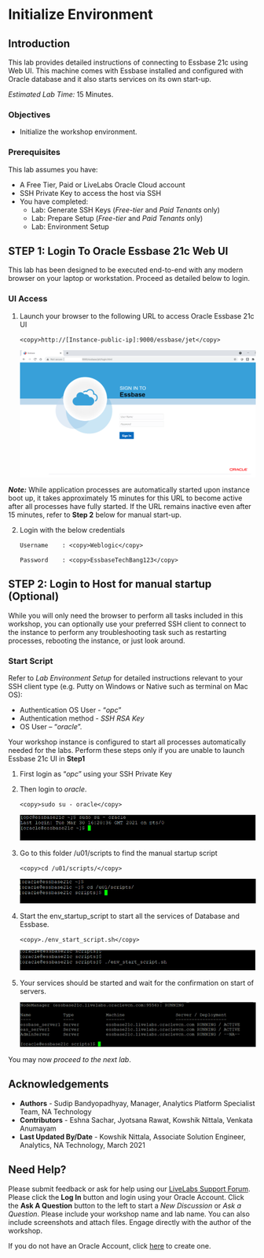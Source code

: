 # Initialize Environment

## Introduction

This lab provides detailed instructions of connecting to Essbase 21c using Web UI. This machine comes with Essbase installed and configured with Oracle database and it also starts services on its own start-up.

*Estimated Lab Time:* 15 Minutes.

### Objectives
- Initialize the workshop environment.

### Prerequisites
This lab assumes you have:
- A Free Tier, Paid or LiveLabs Oracle Cloud account
- SSH Private Key to access the host via SSH
- You have completed:
    - Lab: Generate SSH Keys (*Free-tier* and *Paid Tenants* only)
    - Lab: Prepare Setup (*Free-tier* and *Paid Tenants* only)
    - Lab: Environment Setup

## **STEP 1**: Login To Oracle Essbase 21c Web UI
This lab has been designed to be executed end-to-end with any modern browser on your laptop or workstation. Proceed as detailed below to login.
### UI Access
1. Launch your browser to the following URL to access Oracle Essbase 21c UI  

    ```
    <copy>http://[Instance-public-ip]:9000/essbase/jet</copy>
    ```
    
    ![](./images/ess-environment1.png " ")

***Note:*** While application processes are automatically started upon instance boot up, it takes approximately 15 minutes for this URL to become active after all processes have fully started. If the URL remains inactive even after 15 minutes, refer to **Step 2** below for manual start-up.

2. Login with the below credentials
    ```
    Username	: <copy>Weblogic</copy>
    ```

    ```
    Password	: <copy>EssbaseTechBang123</copy>
    ````

## **STEP 2**: Login to Host for manual startup (Optional)
While you will only need the browser to perform all tasks included in this workshop, you can optionally use your preferred SSH client to connect to the instance to perform any troubleshooting task such as restarting processes, rebooting the instance, or just look around.

### Start Script
Refer to *Lab Environment Setup* for detailed instructions relevant to your SSH client type (e.g. Putty on Windows or Native such as terminal on Mac OS):
 - Authentication OS User - “*opc*”
 - Authentication method - *SSH RSA Key*
 - OS User – “*oracle*”.

​Your workshop instance is configured to start all processes automatically needed for the labs. Perform these steps only if you are unable to launch Essbase 21c UI in **Step1**

1. First login as “*opc*” using your SSH Private Key
​
2. Then login to *oracle*.


    ```
    <copy>sudo su - oracle</copy>
    ```


    ![](./images/ess-environment2.png " ")
3.  Go to this folder /u01/scripts to find the manual startup script

    ```
    <copy>cd /u01/scripts/</copy>
    ```
    ![](./images/ess-environment3.png " ")
4.  Start the env_startup_script to start all the services of Database and Essbase.

    ```
    <copy>./env_start_script.sh</copy>
    ```
    ![](./images/ess-environment4.png " ")
5.  Your services should be started and wait for the confirmation on start of servers.

    ![](./images/ess-environment5.png " ")

You may now *proceed to the next lab*.

## Acknowledgements

- **Authors** - Sudip Bandyopadhyay, Manager, Analytics Platform Specialist Team, NA Technology
- **Contributors** - Eshna Sachar, Jyotsana Rawat, Kowshik Nittala, Venkata Anumayam
- **Last Updated By/Date** - Kowshik Nittala, Associate Solution Engineer, Analytics, NA Technology, March 2021

## Need Help?
Please submit feedback or ask for help using our [LiveLabs Support Forum](https://community.oracle.com/tech/developers/categories/converged-database). Please click the **Log In** button and login using your Oracle Account. Click the **Ask A Question** button to the left to start a *New Discussion* or *Ask a Question*.  Please include your workshop name and lab name.  You can also include screenshots and attach files.  Engage directly with the author of the workshop.

If you do not have an Oracle Account, click [here](https://profile.oracle.com/myprofile/account/create-account.jspx) to create one.
